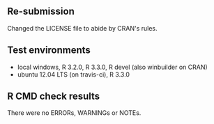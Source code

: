 ## Re-submission

Changed the LICENSE file to abide by CRAN's rules.

## Test environments
* local windows, R 3.2.0, R 3.3.0, R devel (also winbuilder on CRAN)
* ubuntu 12.04 LTS (on travis-ci), R 3.3.0

## R CMD check results
There were no ERRORs, WARNINGs or NOTEs. 

